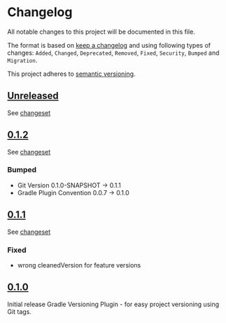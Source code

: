 # Changelog

All notable changes to this project will be documented in this file.

The format is based on [keep a changelog](http://keepachangelog.com/en/1.0.0/) and using following
types of changes: `Added`, `Changed`, `Deprecated`, `Removed`, `Fixed`, `Security`, `Bumped` and `Migration`.

This project adheres to [semantic versioning](http://semver.org/spec/v2.0.0.html).

## [Unreleased](https://github.com/bitfunk/gradle-plugins/releases/latest)

See [changeset](https://github.com/bitfunk/gradle-plugins/compare/plugin-tool-versioning@v0.1.2...main)

## [0.1.2](https://github.com/bitfunk/gradle-plugins/releases/tag/plugin-tool-versioning@v0.1.2)

See [changeset](https://github.com/bitfunk/gradle-plugins/compare/plugin-tool-versioning@v0.1.1...plugin-tool-versioning@v0.1.2)

### Bumped

- Git Version 0.1.0-SNAPSHOT -> 0.1.1
- Gradle Plugin Convention 0.0.7 -> 0.1.0

## [0.1.1](https://github.com/bitfunk/gradle-plugins/releases/tag/plugin-tool-versioning@v0.1.1)

See [changeset](https://github.com/bitfunk/gradle-plugins/compare/plugin-tool-versioning@v0.1.0...plugin-tool-versioning@v0.1.1)

### Fixed

- wrong cleanedVersion for feature versions

## [0.1.0](https://github.com/bitfunk/gradle-plugins/releases/tag/plugin-tool-versioning@v0.1.0)

Initial release Gradle Versioning Plugin - for easy project versioning using Git tags.
